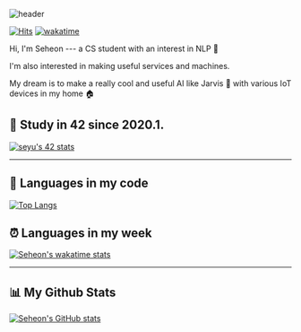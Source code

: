 ![header](https://capsule-render.vercel.app/api?type=transparent&height=200&text=Seheon%20Yu&animation=twinkling&fontColor=393E46&fontSize=100&fontAlign=70&fontAlignY=60&desc=Junior%20in%20Computer%20Science&descAlign=70&descAlignY=85&rotate=0)

[![Hits](https://hits.seeyoufarm.com/api/count/incr/badge.svg?url=https%3A%2F%2Fgithub.com%2FSeheonYu%2FSeheonYu&count_bg=%235094F0&title_bg=%23555555&icon=github.svg&icon_color=%23E7E7E7&title=views&edge_flat=false)](https://hits.seeyoufarm.com) [![wakatime](https://wakatime.com/badge/user/446db5e7-ff26-4081-90ae-091b9f0fc8b2.svg)](https://wakatime.com/@446db5e7-ff26-4081-90ae-091b9f0fc8b2)

Hi, I'm Seheon --- a CS student with an interest in NLP 🧐

I'm also interested in making useful services and machines.

My dream is to make a really cool and useful AI like Jarvis 🤖 with various IoT devices in my home 🏠

## 🐥 Study in 42 since 2020.1.
[![seyu's 42 stats](https://badge42.herokuapp.com/api/stats/seyu?privacyEmail=true)](https://github.com/JaeSeoKim/badge42)

---

## 📄 Languages in my code

[![Top Langs](https://github-readme-stats.vercel.app/api/top-langs/?username=SeheonYu&layout=compact)](https://github.com/anuraghazra/github-readme-stats)

## ⏰ Languages in my week

[![Seheon's wakatime stats](https://github-readme-stats.vercel.app/api/wakatime?username=seyu)](https://github.com/anuraghazra/github-readme-stats)

---
## 📊 My Github Stats
[![Seheon's GitHub stats](https://github-readme-stats.vercel.app/api?username=seheonyu&count_private=true&show_icons=true)](https://github.com/anuraghazra/github-readme-stats)
